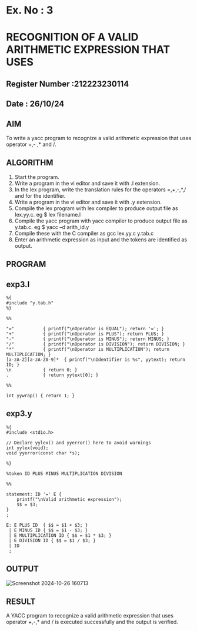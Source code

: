# Ex. No : 3	
# RECOGNITION OF A VALID ARITHMETIC EXPRESSION THAT USES
## Register Number :212223230114
## Date : 26/10/24

## AIM   
To write a yacc program to recognize a valid arithmetic expression that uses operator +,- ,* and /.

## ALGORITHM
1.	Start the program.
2.	Write a program in the vi editor and save it with .l extension.
3.	In the lex program, write the translation rules for the operators =,+,-,*,/ and for the identifier.
4.	Write a program in the vi editor and save it with .y extension.
5.	Compile the lex program with lex compiler to produce output file as lex.yy.c. eg $ lex filename.l
6.	Compile the yacc program with yacc compiler to produce output file as y.tab.c. eg $ yacc –d arith_id.y
7.	Compile these with the C compiler as gcc lex.yy.c y.tab.c
8.	Enter an arithmetic expression as input and the tokens are identified as output.

## PROGRAM
## exp3.l
```
%{
#include "y.tab.h"
%}

%%

"="           { printf("\nOperator is EQUAL"); return '='; }
"+"           { printf("\nOperator is PLUS"); return PLUS; }
"-"           { printf("\nOperator is MINUS"); return MINUS; }
"/"           { printf("\nOperator is DIVISION"); return DIVISION; }
"*"           { printf("\nOperator is MULTIPLICATION"); return MULTIPLICATION; }
[a-zA-Z][a-zA-Z0-9]*  { printf("\nIdentifier is %s", yytext); return ID; }
\n            { return 0; }
.             { return yytext[0]; }

%%

int yywrap() { return 1; }
```

## exp3.y
```
%{
#include <stdio.h>

// Declare yylex() and yyerror() here to avoid warnings
int yylex(void);
void yyerror(const char *s);

%}

%token ID PLUS MINUS MULTIPLICATION DIVISION

%%

statement: ID '=' E {
    printf("\nValid arithmetic expression");
    $$ = $3;
}
;

E: E PLUS ID  { $$ = $1 + $3; }
 | E MINUS ID { $$ = $1 - $3; }
 | E MULTIPLICATION ID { $$ = $1 * $3; }
 | E DIVISION ID { $$ = $1 / $3; }
 | ID
 ;
```

## OUTPUT 
![Screenshot 2024-10-26 160713](https://github.com/user-attachments/assets/9eee87da-a32e-4f4b-98d3-65823499fc6a)

## RESULT
A YACC program to recognize a valid arithmetic expression that uses operator +,-,* and / is executed successfully and the output is verified.
